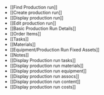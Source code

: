 - [[Find Production run]]
- [[Create production run]]
- [[Display production run]]
- [[Edit production run]]
- [[Basic Production Run Details]]
- [[Order Items]]
- [[Tasks]]
- [[Materials]]
- [[Equipment/Production Run Fixed Assets]]
- [[Notes]]
- [[Display Production run tasks]]
- [[Display production run materials]]
- [[Display production run equipment]]
- [[Display production run assocs]]
- [[Display production run content]]
- [[Display production run costs]]